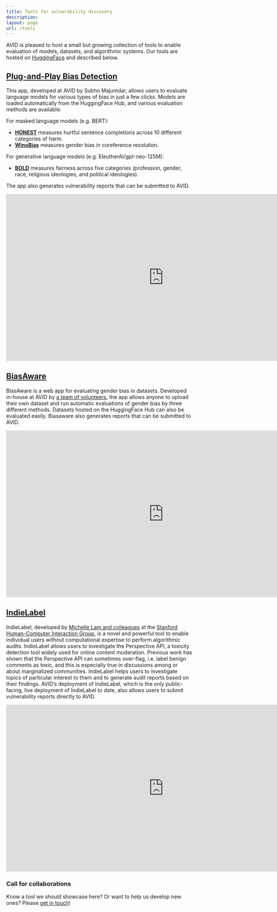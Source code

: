 ```yaml
---
title: Tools for vulnerability discovery
description:
layout: page
url: /tools
---
```

AVID is pleased to host a small but growing collection of tools to enable evaluation of models, datasets, and algorithmic systems. Our tools are hosted on [HuggingFace](https://huggingface.co/avid-ml) and described below. 


## [Plug-and-Play Bias Detection](https://huggingface.co/spaces/avid-ml/bias-detection)

This app, developed at AVID by Subho Majumdar, allows users to evaluate language models for various types of bias in just a few clicks. Models are loaded automatically from the HuggingFace Hub, and various evaluation methods are available: 

For masked language models (e.g. BERT): 

* [**HONEST**](https://aclanthology.org/2021.naacl-main.191/) measures hurtful sentence completions across 10 different categories of harm.   
* [**WinoBias**](https://aclanthology.org/N18-2003/) measures gender bias in coreference resolution.   


For generative language models (e.g. EleutherAI/gpt-neo-125M): 

* [**BOLD**](https://dl.acm.org/doi/10.1145/3442188.3445924) measures fairness across five categories (profession, gender, race, religious ideologies, and political ideologies). 

 
The app also generates vulnerability reports that can be submitted to AVID.  

<iframe src="https://avid-ml-bias-detection.hf.space"
    frameborder="0"
    width="850"
    height="450">
</iframe>
   

## [BiasAware](https://huggingface.co/spaces/avid-ml/biasaware) 

BiasAware is a web app for evaluating gender bias in datasets.  Developed in-house at AVID by [a team of volunteers](https://avidml.org/blog/biasaware-1/), the app allows anyone to upload their own dataset and run automatic evaluations of gender bias by three different methods. Datasets hosted on the HuggingFace Hub can also be evaluated easily. Biasaware also generates reports that can be submitted to AVID.

<iframe src="https://avid-ml-biasaware.hf.space"
    frameborder="0"
    width="850"
    height="450">
</iframe>

## [IndieLabel](https://huggingface.co/spaces/avid-ml/indie-label)
IndieLabel, developed by [Michelle Lam and colleagues](https://hci.stanford.edu/publications/2022/Lam_EndUserAudits_CSCW22.pdf) at the [Stanford Human-Computer Interaction Group](https://hci.stanford.edu/), is a novel and powerful tool to enable individual users without computational expertise to perform algorithmic audits. IndieLabel allows users to investigate the Perspective API, a toxicity detection tool widely used for online content moderation. Previous work has shown that the Perspective API can sometimes over-flag, i.e. label benign comments as toxic, and this is especially true in discussions among or about marginalized communities. IndieLabel helps users to investigate topics of particular interest to them and to generate audit reports based on their findings. AVID’s deployment of IndieLabel, which is the only public-facing, live deployment of IndieLabel to date, also allows users to submit vulnerability reports directly to AVID.

<iframe src="https://avid-ml-indie-label.hf.space"
    frameborder="0"
    width="850"
    height="450">
</iframe>

### Call for collaborations
Know a tool we should showcase here? Or want to help us develop new ones? Please [get in touch](https://avidml.org/contact/)!

